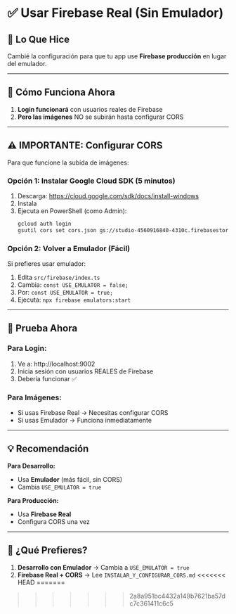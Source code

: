 # ✅ Usar Firebase Real (Sin Emulador)

## 🎉 Lo Que Hice

Cambié la configuración para que tu app use **Firebase producción** en lugar del emulador.

---

## 🚀 Cómo Funciona Ahora

1. **Login funcionará** con usuarios reales de Firebase
2. **Pero las imágenes** NO se subirán hasta configurar CORS

---

## ⚠️ IMPORTANTE: Configurar CORS

Para que funcione la subida de imágenes:

### Opción 1: Instalar Google Cloud SDK (5 minutos)

1. Descarga: https://cloud.google.com/sdk/docs/install-windows
2. Instala
3. Ejecuta en PowerShell (como Admin):
   ```bash
   gcloud auth login
   gsutil cors set cors.json gs://studio-4560916840-4310c.firebasestorage.app
   ```

### Opción 2: Volver a Emulador (Fácil)

Si prefieres usar emulador:
1. Edita `src/firebase/index.ts`
2. Cambia: `const USE_EMULATOR = false;` 
3. Por: `const USE_EMULATOR = true;`
4. Ejecuta: `npx firebase emulators:start`

---

## 🧪 Prueba Ahora

### Para Login:
1. Ve a: http://localhost:9002
2. Inicia sesión con usuarios REALES de Firebase
3. Debería funcionar ✅

### Para Imágenes:
- Si usas Firebase Real → Necesitas configurar CORS
- Si usas Emulador → Funciona inmediatamente

---

## 💡 Recomendación

**Para Desarrollo:**
- Usa **Emulador** (más fácil, sin CORS)
- Cambia `USE_EMULATOR = true`

**Para Producción:**
- Usa **Firebase Real**
- Configura CORS una vez

---

## 🎯 ¿Qué Prefieres?

1. **Desarrollo con Emulador** → Cambia a `USE_EMULATOR = true`
2. **Firebase Real + CORS** → Lee `INSTALAR_Y_CONFIGURAR_CORS.md`
<<<<<<< HEAD
=======


>>>>>>> 2a8a951bc4432a149b7621ba57dc7c361411c6c5
